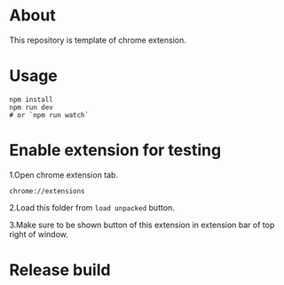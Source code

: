 # About

This repository is template of chrome extension.

# Usage

```
npm install
npm run dev
# or `npm run watch`
```

# Enable extension for testing

1.Open chrome extension tab.

```
chrome://extensions
```

2.Load this folder from `load unpacked` button.

3.Make sure to be shown button of this extension in extension bar of top right of window.

# Release build

 
